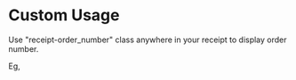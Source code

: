 Custom Usage
============
Use "receipt-order_number" class anywhere in your receipt to display order number.

Eg,  <div class="receipt-order_number"/>
